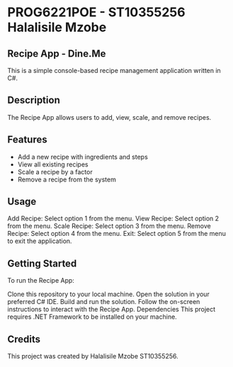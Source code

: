 # PROG6221POE - ST10355256 Halalisile Mzobe

## Recipe App - Dine.Me
This is a simple console-based recipe management application written in C#.

## Description
The Recipe App allows users to add, view, scale, and remove recipes.

## Features
- Add a new recipe with ingredients and steps
- View all existing recipes
- Scale a recipe by a factor
- Remove a recipe from the system

## Usage
Add Recipe: Select option 1 from the menu.
View Recipe: Select option 2 from the menu.
Scale Recipe: Select option 3 from the menu.
Remove Recipe: Select option 4 from the menu.
Exit: Select option 5 from the menu to exit the application.

## Getting Started
To run the Recipe App:

Clone this repository to your local machine.
Open the solution in your preferred C# IDE.
Build and run the solution.
Follow the on-screen instructions to interact with the Recipe App.
Dependencies
This project requires .NET Framework to be installed on your machine.

## Credits
This project was created by Halalisile Mzobe ST10355256.

